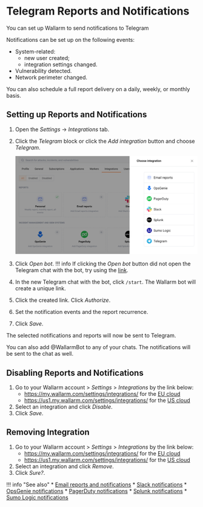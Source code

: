 # Telegram Reports and Notifications

You can set up Wallarm to send notifications to Telegram

Notifications can be set up on the following events:

* System-related:
  - new user created;
  - integration settings changed.
* Vulnerability detected.
* Network perimeter changed.

You can also schedule a full report delivery on a daily, weekly, or monthly basis.

## Setting up Reports and Notifications

1. Open the *Settings* → *Integrations* tab.
2. Click the *Telegram* block or click the *Add integration* button and choose *Telegram*.

   ![!Adding integration via the button](../../../images/user-guides/settings/add-integration-button.png)
3. Click *Open bot*.
    !!! info
        If clicking the *Open bot* button did not open the Telegram chat with the bot, try using the [link](tg://resolve?domain=WallarmBot).
4. In the new Telegram chat with the bot, click `/start`. The Wallarm bot will create a unique link.
5. Click the created link. Click *Authorize*.
6. Set the notification events and the report recurrence.
7. Click *Save*.

The selected notifications and reports will now be sent to Telegram.

You can also add @WallarmBot to any of your chats. The notifications will be sent to the chat as well.

## Disabling Reports and Notifications

1. Go to your Wallarm account > *Settings* > *Integrations* by the link below:
      * https://my.wallarm.com/settings/integrations/ for the [EU cloud](../../../quickstart-en/how-wallarm-works/qs-intro-en.md#eu-cloud)
      * https://us1.my.wallarm.com/settings/integrations/ for the [US cloud](../../../quickstart-en/how-wallarm-works/qs-intro-en.md#us-cloud)
2. Select an integration and click *Disable*.
3. Click *Save*.

## Removing Integration

1. Go to your Wallarm account > *Settings* > *Integrations* by the link below:
      * https://my.wallarm.com/settings/integrations/ for the [EU cloud](../../../quickstart-en/how-wallarm-works/qs-intro-en.md#eu-cloud)
      * https://us1.my.wallarm.com/settings/integrations/ for the [US cloud](../../../quickstart-en/how-wallarm-works/qs-intro-en.md#us-cloud)
2. Select an integration and click *Remove*.
3. Click *Sure?*.

!!! info "See also"
    * [Email reports and notifications](email.md)
    * [Slack notifications](slack.md)
    * [OpsGenie notifications](opsgenie.md)
    * [PagerDuty notifications](pagerduty.md)
    * [Splunk notifications](splunk.md)
    * [Sumo Logic notifications](sumologic.md)